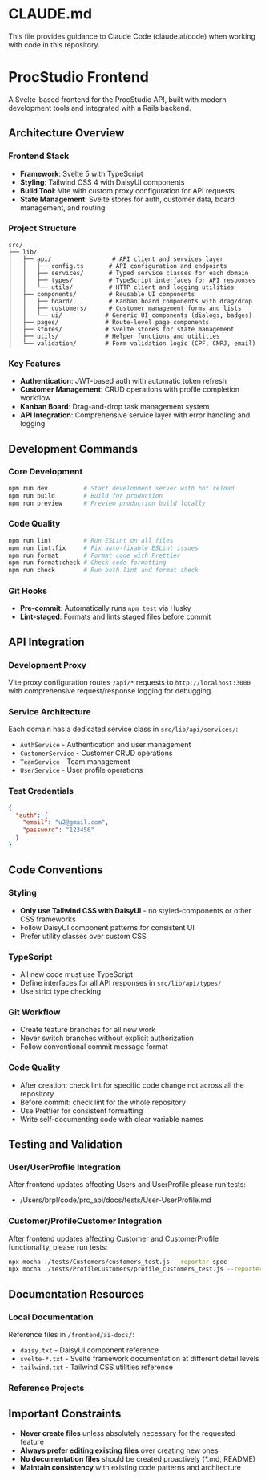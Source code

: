 # CLAUDE.md

This file provides guidance to Claude Code (claude.ai/code) when working with code in this repository.

# ProcStudio Frontend

A Svelte-based frontend for the ProcStudio API, built with modern development tools and integrated with a Rails backend.

## Architecture Overview

### Frontend Stack

- **Framework**: Svelte 5 with TypeScript
- **Styling**: Tailwind CSS 4 with DaisyUI components
- **Build Tool**: Vite with custom proxy configuration for API requests
- **State Management**: Svelte stores for auth, customer data, board management, and routing

### Project Structure

```
src/
├── lib/
│   ├── api/                 # API client and services layer
│   │   ├── config.ts       # API configuration and endpoints
│   │   ├── services/       # Typed service classes for each domain
│   │   ├── types/          # TypeScript interfaces for API responses
│   │   └── utils/          # HTTP client and logging utilities
│   ├── components/         # Reusable UI components
│   │   ├── board/          # Kanban board components with drag/drop
│   │   ├── customers/      # Customer management forms and lists
│   │   └── ui/            # Generic UI components (dialogs, badges)
│   ├── pages/             # Route-level page components
│   ├── stores/            # Svelte stores for state management
│   ├── utils/             # Helper functions and utilities
│   └── validation/        # Form validation logic (CPF, CNPJ, email)
```

### Key Features

- **Authentication**: JWT-based auth with automatic token refresh
- **Customer Management**: CRUD operations with profile completion workflow
- **Kanban Board**: Drag-and-drop task management system
- **API Integration**: Comprehensive service layer with error handling and logging

## Development Commands

### Core Development

```bash
npm run dev          # Start development server with hot reload
npm run build        # Build for production
npm run preview      # Preview production build locally
```

### Code Quality

```bash
npm run lint         # Run ESLint on all files
npm run lint:fix     # Fix auto-fixable ESLint issues
npm run format       # Format code with Prettier
npm run format:check # Check code formatting
npm run check        # Run both lint and format check
```

### Git Hooks

- **Pre-commit**: Automatically runs `npm test` via Husky
- **Lint-staged**: Formats and lints staged files before commit

## API Integration

### Development Proxy

Vite proxy configuration routes `/api/*` requests to `http://localhost:3000` with comprehensive request/response logging for debugging.

### Service Architecture

Each domain has a dedicated service class in `src/lib/api/services/`:

- `AuthService` - Authentication and user management
- `CustomerService` - Customer CRUD operations
- `TeamService` - Team management
- `UserService` - User profile operations

### Test Credentials

```json
{
  "auth": {
    "email": "u2@gmail.com",
    "password": "123456"
  }
}
```

## Code Conventions

### Styling

- **Only use Tailwind CSS with DaisyUI** - no styled-components or other CSS frameworks
- Follow DaisyUI component patterns for consistent UI
- Prefer utility classes over custom CSS

### TypeScript

- All new code must use TypeScript
- Define interfaces for all API responses in `src/lib/api/types/`
- Use strict type checking

### Git Workflow

- Create feature branches for all new work
- Never switch branches without explicit authorization
- Follow conventional commit message format

### Code Quality

- After creation: check lint for specific code change not across all the repository
- Before commit: check lint for the whole repository
- Use Prettier for consistent formatting
- Write self-documenting code with clear variable names

## Testing and Validation

### User/UserProfile Integration

After frontend updates affecting Users and UserProfile please run tests:
- /Users/brpl/code/prc_api/docs/tests/User-UserProfile.md

### Customer/ProfileCustomer Integration

After frontend updates affecting Customer and CustomerProfile functionality, please run tests:

```bash
npx mocha ./tests/Customers/customers_test.js --reporter spec
npx mocha ./tests/ProfileCustomers/profile_customers_test.js --reporter spec
```


## Documentation Resources

### Local Documentation

Reference files in `/frontend/ai-docs/`:

- `daisy.txt` - DaisyUI component reference
- `svelte-*.txt` - Svelte framework documentation at different detail levels
- `tailwind.txt` - Tailwind CSS utilities reference

### Reference Projects

## Important Constraints

- **Never create files** unless absolutely necessary for the requested feature
- **Always prefer editing existing files** over creating new ones
- **No documentation files** should be created proactively (\*.md, README)
- **Maintain consistency** with existing code patterns and architecture
